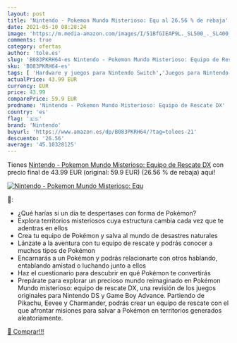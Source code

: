```yaml
---
layout: post
title: 'Nintendo - Pokemon Mundo Misterioso: Equ al 26.56 % de rebaja'
date: 2021-05-10 08:28:24
image: 'https://m.media-amazon.com/images/I/51BfGIEAP9L._SL500_._SL400_.jpg'
comments: true
category: ofertas
author: 'tole.es'
slug: 'B083PKRH64-es Nintendo - Pokemon Mundo Misterioso: Equipo de Rescate DX'
sku: 'B083PKRH64-es'
tags: [ 'Hardware y juegos para Nintendo Switch','Juegos para Nintendo Switch','Videojuegos','nintendo', ]
actualPrice: 43.99 EUR
currency: EUR
price: 43.99
comparePrice: 59.9 EUR
prodname: 'Nintendo - Pokemon Mundo Misterioso: Equipo de Rescate DX'
country: 'es'
flag: '🇪🇸'
brand: 'Nintendo'
buyurl: 'https://www.amazon.es/dp/B083PKRH64/?tag=tolees-21'
descuento: '26.56'
average: '45.10328125'
---
```


Tienes [Nintendo - Pokemon Mundo Misterioso: Equipo de Rescate DX](https://www.amazon.es/dp/B083PKRH64/?tag=tolees-21) con precio final de  43.99 EUR (original: 59.9 EUR) (26.56 %  de rebaja) aqui!

[![Nintendo - Pokemon Mundo Misterioso: Equ](https://m.media-amazon.com/images/I/51BfGIEAP9L._SL500_._SL400_.jpg)](https://www.amazon.es/dp/B083PKRH64/?tag=tolees-21)

🔎:

- ¿Qué harías si un día te despertases con forma de Pokémon?
- Explora territorios misteriosos cuya estructura cambia cada vez que te adentras en ellos
- Crea tu equipo de Pokémon y salva al mundo de desastres naturales
- Lánzate a la aventura con tu equipo de rescate y podrás conocer a muchos tipos de Pokémon
- Encarnarás a un Pokémon y podrás relacionarte con otros hablando, entablando amistad o luchando junto a ellos
- Haz el cuestionario para descubrir en qué Pokémon te convertirás
- Prepárate para explorar un precioso mundo reimaginado en Pokémon Mundo misterioso: equipo de rescate DX, una revisión de los juegos originales para Nintendo DS y Game Boy Advance. Partiendo de Pikachu, Eevee y Charmander, podrás crear un equipo de rescate con el que afrontar misiones para salvar a Pokémon en territorios generados aleatoriamente.

[🛒 Comprar!!!](https://www.amazon.es/dp/B083PKRH64/?tag=tolees-21)
